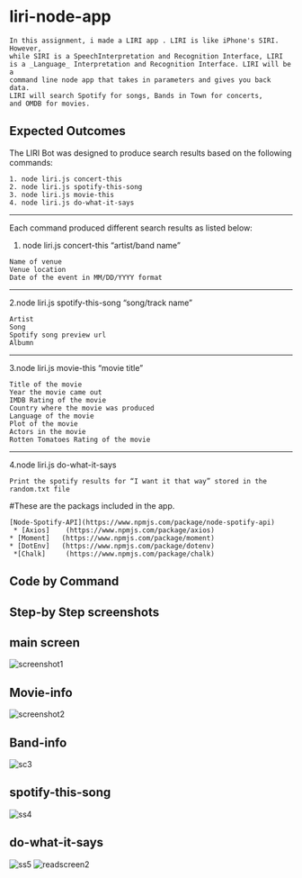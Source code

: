 # liri-node-app
    In this assignment, i made a LIRI app . LIRI is like iPhone's SIRI. However, 
    while SIRI is a SpeechInterpretation and Recognition Interface, LIRI
    is a _Language_ Interpretation and Recognition Interface. LIRI will be a 
    command line node app that takes in parameters and gives you back data.
    LIRI will search Spotify for songs, Bands in Town for concerts,
    and OMDB for movies.                                                                                                                                                                                                                                                          
Expected Outcomes
-------------------------
The LIRI Bot was designed to produce search results based on the following commands:

    1. node liri.js concert-this
    2. node liri.js spotify-this-song
    3. node liri.js movie-this
    4. node liri.js do-what-it-says

--------------------------------------------------------------------
  Each command produced different search results as listed below:
  1. node liri.js concert-this “artist/band name” 

    Name of venue
    Venue location
    Date of the event in MM/DD/YYYY format

--------------------------------------------------------------------------------
2.node liri.js spotify-this-song “song/track name” 

    Artist
    Song
    Spotify song preview url
    Albumn

----------------------------------------------------------------------------------
3.node liri.js movie-this “movie title”

    Title of the movie
    Year the movie came out
    IMDB Rating of the movie
    Country where the movie was produced
    Language of the movie
    Plot of the movie
    Actors in the movie
    Rotten Tomatoes Rating of the movie

--------------------------------------------------------------------------------

4.node liri.js do-what-it-says

    Print the spotify results for “I want it that way” stored in the random.txt file
    
#These are the packags included in the app.
    
    [Node-Spotify-API](https://www.npmjs.com/package/node-spotify-api)
     * [Axios]    (https://www.npmjs.com/package/axios)
    * [Moment]   (https://www.npmjs.com/package/moment)
    * [DotEnv]   (https://www.npmjs.com/package/dotenv)
     *[Chalk]     (https://www.npmjs.com/package/chalk)
   
Code by Command
------------------------------

Step-by Step screenshots
------------------------------
main screen
-----------------------------------------------

![screenshot1](https://user-images.githubusercontent.com/48188772/60153254-53a37800-97a9-11e9-90bc-6dd22f24f254.png)

Movie-info
----------------------------------------
![screenshot2](https://user-images.githubusercontent.com/48188772/60153316-7cc40880-97a9-11e9-8919-4c5b0f694ebb.png)

Band-info
--------------------------------------------

![sc3](https://user-images.githubusercontent.com/48188772/60153359-a41ad580-97a9-11e9-856b-426edf35cde2.png)

spotify-this-song
--------------------

![ss4](https://user-images.githubusercontent.com/48188772/60153386-b432b500-97a9-11e9-85e4-9b8a9e0da653.png)

do-what-it-says
---------------------
![ss5](https://user-images.githubusercontent.com/48188772/60153400-bd238680-97a9-11e9-8183-aa7b730304d3.png)
![readscreen2](https://user-images.githubusercontent.com/48188772/60153736-cd883100-97aa-11e9-8b30-0bc1de198554.png)





    
    
    
    
